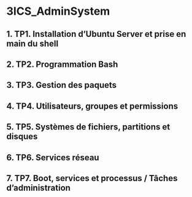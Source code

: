 # 3ICS_AdminSystem

## 1. TP1. Installation d’Ubuntu Server et prise en main du shell
## 2. TP2. Programmation Bash
## 3. TP3. Gestion des paquets
## 4. TP4. Utilisateurs, groupes et permissions
## 5. TP5. Systèmes de fichiers, partitions et disques
## 6. TP6. Services réseau
## 7. TP7. Boot, services et processus / Tâches d’administration
